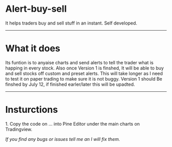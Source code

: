 # Alert-buy-sell
<P1>It helps traders buy and sell stuff in an instant. Self developed.</P1> 
***
<H1>What it does</H1>
<P1>Its funtion is to anyaise charts and send alerts to tell the trader what is happing in every stock.
Also once Version 1 is finshed, It will be able to buy and sell stocks off custom and preset alerts. 
This will take longer as I need to test it on paper trading to make sure it is not buggy.
Version 1 should Be finshed by July 12, if finished earler/later this will be upadted.</P1>

***
<H1>Insturctions</H1>
<P1>1. Copy the code on ... into Pine Editor under the main charts on Tradingview.</P1>




<i> If you find any bugs or issues tell me an I will fix them. </i>
